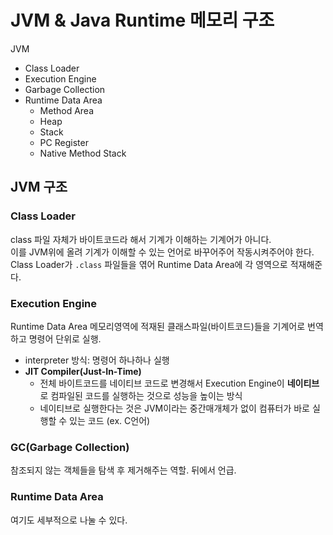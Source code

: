 # JVM & Java Runtime 메모리 구조

JVM
- Class Loader
- Execution Engine
- Garbage Collection
- Runtime Data Area
  - Method Area
  - Heap
  - Stack
  - PC Register
  - Native Method Stack

## JVM 구조

### Class Loader

class 파일 자체가 바이트코드라 해서 기계가 이해하는 기계어가 아니다.  
이를 JVM위에 올려 기계가 이해할 수 있는 언어로 바꾸어주어 작동시켜주어야 한다.  
Class Loader가 `.class` 파일들을 엮어 Runtime Data Area에 각 영역으로 적재해준다.

### Execution Engine

Runtime Data Area 메모리영역에 적재된 클래스파일(바이트코드)들을 기계어로 번역하고 명령어 단위로 실행.

- interpreter 방식: 명령어 하나하나 실행
- **JIT Compiler(Just-In-Time)**
    - 전체 바이트코드를 네이티브 코드로 변경해서 Execution Engine이 **네이티브**로 컴파일된 코드를 실행하는 것으로 성능을 높이는 방식
    - 네이티브로 실행한다는 것은 JVM이라는 중간매개체가 없이 컴퓨터가 바로 실행할 수 있는 코드 (ex. C언어)

### GC(Garbage Collection)

참조되지 않는 객체들을 탐색 후 제거해주는 역할. 뒤에서 언급. 

### Runtime Data Area

여기도 세부적으로 나눌 수 있다.
